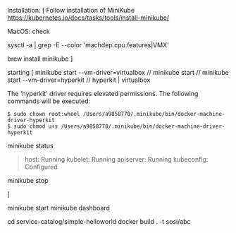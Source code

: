 Installation:
[
Follow installation of MiniKube
https://kubernetes.io/docs/tasks/tools/install-minikube/


MacOS: check

sysctl -a | grep -E --color 'machdep.cpu.features|VMX'

brew install minikube
]

starting
[
minikube start --vm-driver=virtualbox
// minikube start
// minikube start --vm-driver=hyperkit
// hyperkit | virtualbox

The 'hyperkit' driver requires elevated permissions. The following commands will be executed:

    $ sudo chown root:wheel /Users/a9858770/.minikube/bin/docker-machine-driver-hyperkit 
    $ sudo chmod u+s /Users/a9858770/.minikube/bin/docker-machine-driver-hyperkit 

minikube status



> host: Running
> kubelet: Running
> apiserver: Running
> kubeconfig: Configured


minikube stop

]

minikube start
minikube dashboard

cd service-catalog/simple-helloworld
docker build . -t sosi/abc
